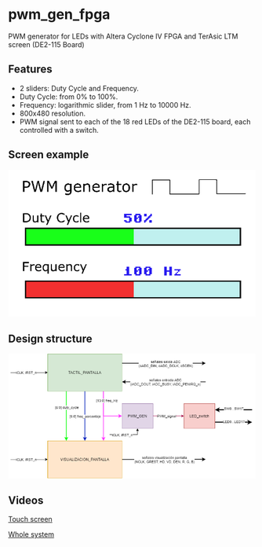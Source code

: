 # pwm_gen_fpga
PWM generator for LEDs with Altera Cyclone IV FPGA and TerAsic LTM screen (DE2-115 Board)

## Features
- 2 sliders: Duty Cycle and Frequency.
- Duty Cycle: from 0% to 100%.
- Frequency: logarithmic slider, from 1 Hz to 10000 Hz.
- 800x480 resolution.
- PWM signal sent to each of the 18 red LEDs of the DE2-115 board, each controlled with a switch.

## Screen example
![Screen example, 50% and 100 Hz](./pictures/frame_50_100Hz.png)

## Design structure
![Design structure](./pictures/modules_top.png)

## Videos
[Touch screen](https://drive.google.com/file/d/1YxsNYwD1vSnOIBkRYP5XCaiazzp8HI21/view)

[Whole system](https://drive.google.com/file/d/15n_yMDt2zHOfJ2vnyxHMe-jcFEKqDAVf/view)
